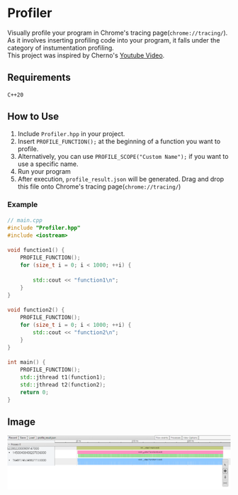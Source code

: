 # Profiler
Visually profile your program in Chrome's tracing page(```chrome://tracing/```).    
As it involves inserting profiling code into your program, it falls under the category of instumentation profiling.   
This project was inspired by Cherno's [Youtube Video](https://www.youtube.com/watch?v=xlAH4dbMVnU).   

## Requirements
    C++20
## How to Use
1. Include ```Profiler.hpp``` in your project.
2. Insert ```PROFILE_FUNCTION();``` at the beginning of a function you want to profile.
3. Alternatively, you can use ```PROFILE_SCOPE("Custom Name");``` if you want to use a specific name.
4. Run your program
5. After execution, ```profile_result.json``` will be generated. Drag and drop this file onto Chrome's tracing page(```chrome://tracing/```)
### Example
```C++
// main.cpp
#include "Profiler.hpp"
#include <iostream>

void function1() {
    PROFILE_FUNCTION();
    for (size_t i = 0; i < 1000; ++i) {
        
        std::cout << "function1\n";
    }
}

void function2() {
    PROFILE_FUNCTION();
    for (size_t i = 0; i < 1000; ++i) {
        std::cout << "function2\n";
    }
}

int main() {
    PROFILE_FUNCTION();
    std::jthread t1(function1);
    std::jthread t2(function2);
    return 0;
}
```
## Image

![image1](readme_images/profile1.PNG)



